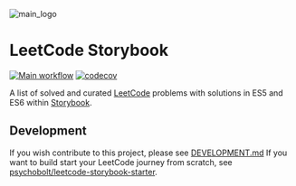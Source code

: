 ![main_logo](https://raw.githubusercontent.com/psychobolt/leetcode-storybook/master/logo.png)

# LeetCode Storybook

[![Main workflow](https://github.com/psychobolt/leetcode-storybook/actions/workflows/main.yml/badge.svg)](https://github.com/psychobolt/eetcode-storybook/actions/workflows/main.yml)
[![codecov](https://codecov.io/gh/psychobolt/leetcode-storybook/branch/master/graph/badge.svg)](https://codecov.io/gh/psychobolt/leetcode-storybook/tree/master/src)

A list of solved and curated [LeetCode](https://www.leetcode.com) problems with solutions in ES5 and ES6 within [Storybook](https://storybook.js.org).

## Development

If you wish contribute to this project, please see [DEVELOPMENT.md](https://github.com/psychobolt/leetcode-storybook/blob/master/DEVELOPMENT.md) If you want to build start your LeetCode journey from scratch, see [psychobolt/leetcode-storybook-starter](https://github.com/psychobolt/leetcode-storybook-starter).
